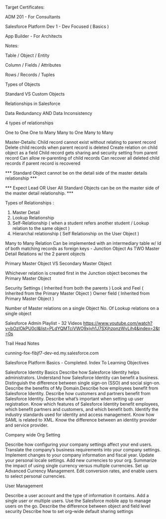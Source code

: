 
Target Certificates: 

ADM 201 - For Consultants 

Salesforce Platform Dev 1 - Dev Focused ( Basics )

App Builder - For Architects 



Notes: 

Table / Object / Entity 

Column / Fields / Attributes 

Rows / Records / Tuples 

Types of Objects 

Standard VS Custom Objects 


Relationships in Salesforce 

Data Redundancy AND Data Inconsistency 

4 types of relationships 

One to One
One to Many 
Many to One 
Many to Many


Master-Details: 
	Child record cannot exist without relating to parent record 
	Delete child records when parent record is deleted 
	Create relation on child object as a field 
	Child record gets sharing and security setting from parent record 
	Can allow re-parenting of child records 
	Can recover all deleted child records if parent record is recovered

*** Standard Object cannot be on the detail side of the master details relationship ***
	
	
*** Expect Lead OR User All Standard Objects can be on the master side of the master detail relationship. ***





Types of Relationships : 

1. Master Detail 
2. Lookup Relationship 
3. Self-Relationship ( when a student refers another student / Lookup relation to the same object ) 
4. Hierarchal relationship ( Self Relationship on the User Object )


Many to Many Relation Can be implemented with an intermediary table w/ Id of both matching records as foreign keys - Junction Object As TWO Master Detail Relations w/ the 2 parent objects

Primary Master Object VS Secondary Master Object 

Whichever relation is created first in the Junction object becomes the Primary Master Object 

Security Settings ( Inherited from both the parents ) 
Look and Feel ( Inherited from the Primary Master Object ) 
Owner field ( Inherited from Primary Master Object )


Number of Master relations on a single Object
No. Of Lookup relations on a single object 




Salesforce Admin Playlist - 32 Videos 
https://www.youtube.com/watch?v=bOzlOkPU0cI&list=PLdYQMTciVWO9xjvh1J7SXjhzpnzWvLih4&index=2&t=0s


Trail Head Notes 

cunning-fox-fibjf7-dev-ed.my.salesforce.com

Salesforce Platform Basics - Completed.
Index To Learning Objectives 

Salesforce Identity Basics 
Describe how Salesforce Identity helps administrators.
Understand how Salesforce Identity can benefit a business.
Distinguish the difference between single sign-on (SSO) and social sign-on.
Describe the benefits of My Domain.Describe how employees benefit from Salesforce Identity.
Describe how customers and partners benefit from Salesforce Identity.
Describe what’s important when setting up user registration.
Know which features of Salesforce Identity benefit employees, which benefit partners and customers, and which benefit both.
Identify the industry standards used for identity and access management.
Know how SAML is related to XML.
Know the difference between an identity provider and service provider.

Company wide Org Setting 


Describe how configuring your company settings affect your end users.
Translate the company’s business requirements into your company settings.
Implement changes to your company information and fiscal year.
Update your personal locale settings.
Add new currencies to your org.
Summarize the impact of using single currency versus multiple currencies.
Set up Advanced Currency Management.
Edit conversion rates, and enable users to select personal currencies.

User Management


Describe a user account and the type of information it contains.
Add a single user or multiple users.
Use the Salesforce mobile app to manage users on the go.
Describe the difference between object and field level security
Describe how to set org–wide default sharing settings


